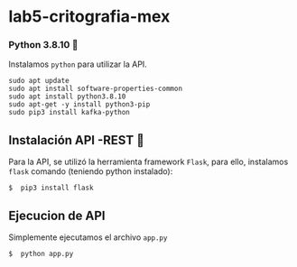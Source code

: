 # lab5-critografia-mex

### Python 3.8.10 🐍
Instalamos `python` para utilizar la API.
```
sudo apt update
sudo apt install software-properties-common
sudo apt install python3.8.10
sudo apt-get -y install python3-pip
sudo pip3 install kafka-python
```

## Instalación API -REST 💅
Para la API, se utilizó la herramienta framework `Flask`, para ello, instalamos `flask` comando (teniendo python instalado):

<!--sec data-title="Prompt: OS X and Linux" data-id="OSX_Linux_prompt" data-collapse=true ces-->
    $  pip3 install flask
<!--endsec-->

## Ejecucion de API
Simplemente ejecutamos el archivo `app.py`
<!--sec data-title="Prompt: OS X and Linux" data-id="OSX_Linux_prompt" data-collapse=true ces-->
    $  python app.py
<!--endsec-->
